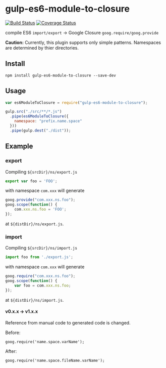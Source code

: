 gulp-es6-module-to-closure
==========================

[![Build Status](https://travis-ci.org/jinjor/gulp-es6-module-to-closure.svg?branch=master)](https://travis-ci.org/jinjor/gulp-es6-module-to-closure)
[![Coverage Status](https://coveralls.io/repos/jinjor/gulp-es6-module-to-closure/badge.png?branch=master)](https://coveralls.io/r/jinjor/gulp-es6-module-to-closure?branch=master)


compile ES6 `import/export` -> Google Closure `goog.require/goog.provide`

__Caution:__ Currently, this plugin supports only simple patterns.
Namespaces are determined by thier directories.


## Install

```shell
npm install gulp-es6-module-to-closure --save-dev
```


## Usage

```javascript
var es6ModuleToClosure = require("gulp-es6-module-to-closure");

gulp.src("./src/**/*.js")
  .pipe(es6ModuleToClosure({
    namespace: "prefix.name.space"
  }))
  .pipe(gulp.dest("./dist"));
```


## Example

### export

Compiling `${srcDir}/ns/export.js`
```javascript
export var foo = 'FOO';
```
with namespace `com.xxx` will generate
```javascript
goog.provide("com.xxx.ns.foo");
goog.scope(function() {
    com.xxx.ns.foo = 'FOO';
});
```
at `${distDir}/ns/export.js`.


### import

Compiling `${srcDir}/ns/import.js`
```javascript
import foo from './export.js';
```
with namespace `com.xxx` will generate
```javascript
goog.require("com.xxx.ns.foo");
goog.scope(function() {
    var foo = com.xxx.ns.foo;
});
```
at `${distDir}/ns/import.js`.


#### v0.x.x -> v1.x.x

Reference from manual code to generated code is changed.

Before:
```
goog.require('name.space.varName');
```
After:
```
goog.require('name.space.fileName.varName');
```

